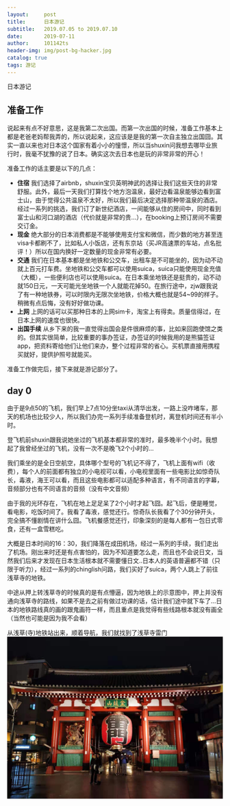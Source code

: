 ```yaml
---
layout:     post
title:      日本游记
subtitle:   2019.07.05 to 2019.07.10
date:       2019-07-11
author:     101142ts
header-img: img/post-bg-hacker.jpg
catalog: true
tags: 游记
---
```

日本游记

## 准备工作
说起来有点不好意思，这是我第二次出国。而第一次出国的时候，准备工作基本上都是老爸老妈帮我弄的，所以说起来，这应该是是我的第一次自主独立出国囧。其实一直以来也对日本这个国家有着小小的憧憬，所以当shuxin问我想去哪毕业旅行时，我毫不犹豫的说了日本。确实这次去日本也是玩的非常非常的开心！

准备工作的话主要是以下的几点：
- **住宿** 我们选择了airbnb，shuxin宝贝英明神武的选择让我们这些天住的非常舒服。此外，最后一天我们打算找个地方泡温泉，最好边看温泉能够边看到富士山，由于觉得公共温泉不太好，所以我们最后决定选择那种带温泉的酒店。经过一系列的挑选，我们订了新世纪酒店，一间能够从住的房间中，同时看到富士山和河口湖的酒店（代价就是非常的贵...），在booking上预订房间不需要交订金。
- **现金** 绝大部分的日本消费都是不能够使用支付宝和微信，而少数的地方甚至连visa卡都刷不了，比如私人小饭店，还有东京站（买JR高速票的车站，点名批评！）所以在国内换好一定数量的现金非常有必要。
- **交通** 我们在日本基本都是坐地铁和公交车，出租车是不可能坐的，因为动不动就上百元打车费。坐地铁和公交车都可以使用suica，suica只能使用现金充值（大概），一些便利店也可以使用suica。在日本乘坐地铁还是挺贵的，动不动就150日元，一天可能光坐地铁一个人就能花掉50。在旅行途中，zjw跟我说了有一种地铁券，可以时限内无限次坐地铁，价格大概也就是54~99的样子。稍微有点后悔，没有好好做功课。
- **上网** 上网的话可以买那种日本的上网sim卡，淘宝上有得卖。质量信得过，在日本上网的速度也很快。
- **出国手续** 从乡下来的我一直觉得出国会是件很麻烦的事，比如来回跑使馆之类的。但其实很简单，比较重要的事办签证，办签证的时候我用的是熊猫签证app，把资料寄给他们让他们来办，整个过程非常的省心。买机票直接用携程买就好，提供护照号就能买。

准备工作做完后，接下来就是游记部分了。

## day 0
由于是9点50的飞机，我们早上7点10分坐taxi从清华出发，一路上没咋堵车，那天的机场也比较少人，所以我们办完一系列手续准备登机时，离登机时间还有半小时。

登飞机前shuxin跟我说她坐过的飞机基本都非常的准时，最多晚半个小时。我想起了我曾经坐过的飞机，没有一次不是晚飞2个小时的...

我们乘坐的是全日空航空，具体哪个型号的飞机记不得了，飞机上面有wifi（收费），每个人的前面都有独立的小电视可以看，小电视里面有一些电影比如惊奇队长，毒液，海王可以看，而且这些电影都可以适配多种语言，有不同语言的字幕，音频部分也有不同语言的音频（没有中文音频）

由于我的光环存在，飞机在地上足足呆了2个小时才起飞囧。起飞后，便是睡觉，看电影，吃饭时间了。我看了毒液，感觉还行。惊奇队长我看了个30分钟开头，完全搞不懂剧情在讲什么囧。飞机餐感觉还行，印象深刻的是每人都有一包日式零食，还有一盒雪糕吃。

大概是日本时间的16：30，我们降落在成田机场，经过一系列的手续，我们走出了机场。刚出来时还是有点害怕的，因为不知道要怎么走，而且也不会说日文，当然我们后来才发现在日本生活根本就不需要懂日文..日本人的英语普遍都不错（只限于听力），经过一系列的chinglish问路，我们买好了suica，两个人跳上了前往浅草寺的地铁。

中途从押上转浅草寺的时候真的是有点懵逼，因为地铁上的示意图中，押上并没有通向浅草寺的路线，如果不是去之前有做过功课的话，估计我们途中就下车了...日本的地铁路线真的画的跟鬼画符一样，而且重点是我觉得有些线路根本就没有画全（当然也可能是因为我不会看）

从浅草(寺)地铁站出来，顺着导航，我们就找到了浅草寺雷门![夜晚的雷门](https://github.com/101142TS/101142ts.github.io/blob/master/img/浅草寺雷门_夜晚.jpg?raw=true)
<!-- ![Code 1: An Example of Self-Modifying Code](https://github.com/101142TS/101142ts.github.io/blob/master/img/dexlego-Fig-1.png?raw=true) -->